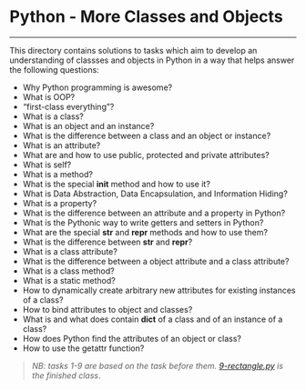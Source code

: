 # Python - More Classes and Objects

---

This directory contains solutions to tasks which aim to develop an understanding
of classses and objects in Python in a way that helps answer the following questions:

- Why Python programming is awesome?
- What is OOP?
- “first-class everything”?
- What is a class?
- What is an object and an instance?
- What is the difference between a class and an object or instance?
- What is an attribute?
- What are and how to use public, protected and private attributes?
- What is self?
- What is a method?
- What is the special **init** method and how to use it?
- What is Data Abstraction, Data Encapsulation, and Information Hiding?
- What is a property?
- What is the difference between an attribute and a property in Python?
- What is the Pythonic way to write getters and setters in Python?
- What are the special **str** and **repr** methods and how to use them?
- What is the difference between **str** and **repr**?
- What is a class attribute?
- What is the difference between a object attribute and a class attribute?
- What is a class method?
- What is a static method?
- How to dynamically create arbitrary new attributes for existing instances of a class?
- How to bind attributes to object and classes?
- What is and what does contain **dict** of a class and of an instance of a class?
- How does Python find the attributes of an object or class?
- How to use the getattr function?

> _NB: tasks 1-9 are based on the task before them. [9-rectangle.py](https://github.com/chee-zaram/alx-higher_level_programming/blob/main/0x08-python-more_classes/9-rectangle.py)
> is the finished class_.
